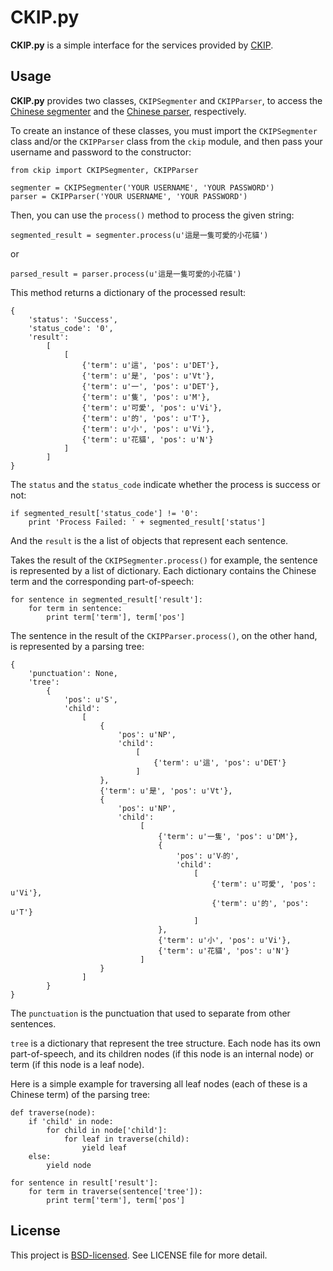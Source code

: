 # CKIP.py

**CKIP.py** is a simple interface for the services provided by [CKIP](http://ckip.iis.sinica.edu.tw/CKIP/index.htm).

## Usage

**CKIP.py** provides two classes, `CKIPSegmenter` and `CKIPParser`, to access the [Chinese segmenter](http://ckipsvr.iis.sinica.edu.tw/) and the [Chinese parser](http://parser.iis.sinica.edu.tw/), respectively.

To create an instance of these classes, you must import the `CKIPSegmenter` class and/or the `CKIPParser` class from the `ckip` module, and then pass your username and password to the constructor:

    from ckip import CKIPSegmenter, CKIPParser

    segmenter = CKIPSegmenter('YOUR USERNAME', 'YOUR PASSWORD')
    parser = CKIPParser('YOUR USERNAME', 'YOUR PASSWORD')

Then, you can use the `process()` method to process the given string:

    segmented_result = segmenter.process(u'這是一隻可愛的小花貓')

or

    parsed_result = parser.process(u'這是一隻可愛的小花貓')

This method returns a dictionary of the processed result:

    {
        'status': 'Success',
        'status_code': '0',
        'result':
            [
                [
                    {'term': u'這', 'pos': u'DET'},
                    {'term': u'是', 'pos': u'Vt'},
                    {'term': u'一', 'pos': u'DET'},
                    {'term': u'隻', 'pos': u'M'},
                    {'term': u'可愛', 'pos': u'Vi'},
                    {'term': u'的', 'pos': u'T'},
                    {'term': u'小', 'pos': u'Vi'},
                    {'term': u'花貓', 'pos': u'N'}
                ]
            ]
    }

The `status` and the `status_code` indicate whether the process is success or not:

    if segmented_result['status_code'] != '0':
        print 'Process Failed: ' + segmented_result['status']

And the `result` is the a list of objects that represent each sentence.

Takes the result of the `CKIPSegmenter.process()` for example, the sentence is represented by a list of dictionary. Each dictionary contains the Chinese term and the corresponding part-of-speech:

    for sentence in segmented_result['result']:
        for term in sentence:
            print term['term'], term['pos']

The sentence in the result of the `CKIPParser.process()`, on the other hand, is represented by a parsing tree:

    {
        'punctuation': None,
        'tree':
            {
                'pos': u'S',
                'child':
                    [
                        {
                            'pos': u'NP',
                            'child':
                                [
                                    {'term': u'這', 'pos': u'DET'}
                                ]
                        },
                        {'term': u'是', 'pos': u'Vt'},
                        {
                            'pos': u'NP',
                            'child':
                                 [
                                     {'term': u'一隻', 'pos': u'DM'},
                                     {
                                         'pos': u'V‧的',
                                         'child':
                                             [
                                                 {'term': u'可愛', 'pos': u'Vi'},
                                                 {'term': u'的', 'pos': u'T'}
                                             ]
                                     },
                                     {'term': u'小', 'pos': u'Vi'},
                                     {'term': u'花貓', 'pos': u'N'}
                                 ]
                        }
                    ]
            }
    }

The `punctuation` is the punctuation that used to separate from other sentences.

`tree` is a dictionary that represent the tree structure. Each node has its own part-of-speech, and its children nodes (if this node is an internal node) or term (if this node is a leaf node).

Here is a simple example for traversing all leaf nodes (each of these is a Chinese term) of the parsing tree:

    def traverse(node):
        if 'child' in node:
            for child in node['child']:
                for leaf in traverse(child):
                    yield leaf
        else:
            yield node

    for sentence in result['result']:
        for term in traverse(sentence['tree']):
            print term['term'], term['pos']

## License

This project is [BSD-licensed](http://www.opensource.org/licenses/BSD-3-Clause). See LICENSE file for more detail.
